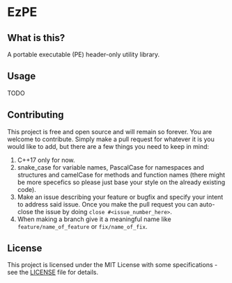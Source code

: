 # EzPE

## What is this?

A portable executable (PE) header-only utility library.

## Usage

TODO

## Contributing

This project is free and open source and will remain so forever. You are welcome to contribute. Simply make a pull request for whatever it is you would like to add, but
there are a few things you need to keep in mind:
1. C++17 only for now.
2. snake_case for variable names, PascalCase for namespaces and structures and camelCase for methods and function names (there might be more specefics so please just
base your style on the already existing code).
3. Make an issue describing your feature or bugfix and specify your intent to address said issue. Once you make the pull request you can auto-close the issue by doing `close #<issue_number_here>`.
4. When making a branch give it a meaningful name like `feature/name_of_feature` or `fix/name_of_fix`.

## License

This project is licensed under the MIT License with some specifications - see the [LICENSE](LICENSE) file for details.